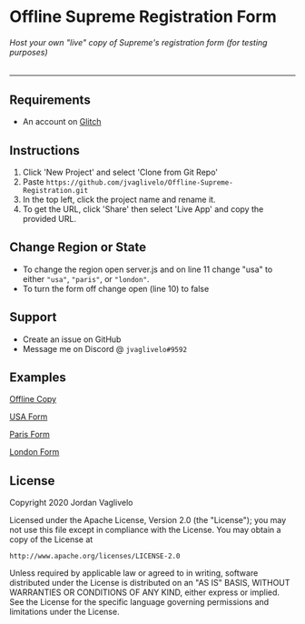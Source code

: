 # Offline Supreme Registration Form
###### Host your own "live" copy of Supreme's registration form (for testing purposes)

---

## Requirements
* An account on [Glitch](https://glitch.com)

## Instructions

1. Click 'New Project' and select 'Clone from Git Repo'
2. Paste ```https://github.com/jvaglivelo/Offline-Supreme-Registration.git```
3. In the top left, click the project name and rename it.
4. To get the URL, click 'Share' then select 'Live App' and copy the provided URL.

## Change Region or State
* To change the region open server.js and on line 11 change "usa" to either ```"usa"```, ```"paris"```, or ```"london"```.
* To turn the form off change open (line 10) to false

## Support
* Create an issue on GitHub
* Message me on Discord @ ```jvaglivelo#9592```

## Examples

[Offline Copy](https://sup-dummy-off.glitch.me)

[USA Form](https://sup-dummy.glitch.me)

[Paris Form](https://sup-dummy-paris.glitch.me)

[London Form](https://sup-dummy-london.glitch.me)


## License

Copyright 2020 Jordan Vaglivelo

Licensed under the Apache License, Version 2.0 (the "License");
you may not use this file except in compliance with the License.
You may obtain a copy of the License at

    http://www.apache.org/licenses/LICENSE-2.0

Unless required by applicable law or agreed to in writing, software
distributed under the License is distributed on an "AS IS" BASIS,
WITHOUT WARRANTIES OR CONDITIONS OF ANY KIND, either express or implied.
See the License for the specific language governing permissions and
limitations under the License.
